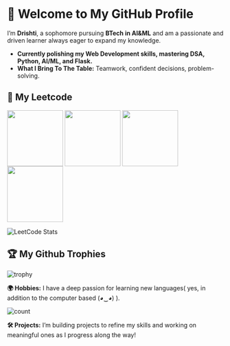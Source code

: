 # 👋 Welcome to My GitHub Profile
I’m **Drishti**, a sophomore pursuing **BTech in AI&ML** and am a passionate and driven learner always eager to expand my knowledge.

- <b>Currently polishing my Web Development skills, mastering DSA, Python, AI/ML, and Flask.</b>
- <b>What I Bring To The Table:</b> Teamwork, confident decisions, problem-solving.

## **🧩 My Leetcode**
  <a href="https://leetcode.com/drishtiisharma/" target="_blank"><img align="center" src="https://assets.leetcode.com/static_assets/others/Top_SQL_50.gif" height="130" width="130" /></a>
  <a href="https://leetcode.com/drishtiisharma/" target="_blank"><img align="center" src="https://leetcode.com/static/images/badges/2024/gif/2024-12.gif" height="130" width="130" /></a>
  <a href="https://leetcode.com/drishtiisharma/" target="_blank"><img align="center" src="https://assets.leetcode.com/static_assets/marketing/2024-50.gif" height="130" width="130" /></a>
  <a href="https://leetcode.com/drishtiisharma/" target="_blank"><img align="center" src="https://assets.leetcode.com/static_assets/others/Introduction_to_Pandas.gif" height="130" width="130" /></a>
  
![LeetCode Stats](https://leetcard.jacoblin.cool/drishtiisharma?theme=dark&font=Ubuntu&ext=heatmap)

## **🏆 My Github Trophies**
![trophy](https://github-profile-trophy.vercel.app/?username=drishtiisharma&theme=darkhub)

**🌍 Hobbies:**
I have a deep passion for learning new languages( yes, in addition to the computer based (◕‿◕) ).

![count](https://duolingo-stats-card.vercel.app/api?username=drishtiisharma&theme=onedark&sort=xp)

**🛠️ Projects:**
I’m building projects to refine my skills and working on meaningful ones as I progress along the way!

